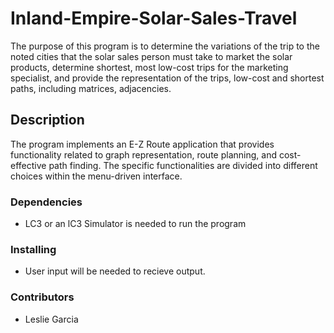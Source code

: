 # Inland-Empire-Solar-Sales-Travel
The purpose of this program is to determine the variations of the trip to the noted cities that the solar sales person must take to market the solar products, determine
shortest, most low-cost trips for the marketing specialist, and provide the representation of the trips, low-cost and shortest paths, including matrices, adjacencies.

## Description

The program implements an E-Z Route application that provides functionality related to graph representation, route planning, and cost-effective path finding. 
The specific functionalities are divided into different choices within the menu-driven interface.

### Dependencies

* LC3 or an lC3 Simulator is needed to run the program

### Installing

* User input will be needed to recieve output.

### Contributors

* Leslie Garcia
